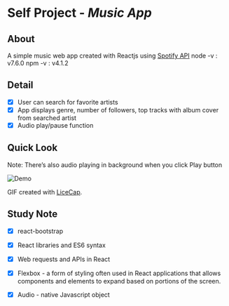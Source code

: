 # Self Project - *Music App*

## About

A simple music web app created with Reactjs using [Spotify API](https://developer.spotify.com/web-api/)
node -v : v7.6.0
npm -v : v4.1.2

## Detail

- [X] User can search for favorite artists
- [X] App displays genre, number of followers, top tracks with album cover from searched artist 
- [X] Audio play/pause function

## Quick Look
Note: There’s also audio playing in background when you click Play button

<img src='http://i.imgur.com/fRtvIE2.gif' title='Demo' width='' alt='Demo' />

GIF created with [LiceCap](http://www.cockos.com/licecap/).

## Study Note
- [X] react-bootstrap
- [X] React libraries and ES6 syntax
- [X] Web requests and APIs in React
- [X] Flexbox - a form of styling often used in React applications that allows components and elements to expand based on portions of the screen. 
- [X] Audio - native Javascript object



